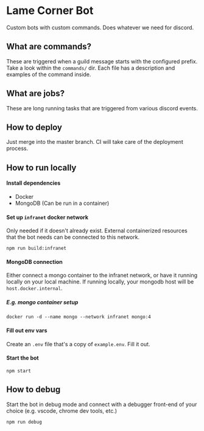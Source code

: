 # Lame Corner Bot

Custom bots with custom commands. Does whatever we need for discord.

## What are commands?

These are triggered when a guild message starts with the configured prefix. Take a look within the `commands/` dir. Each file has a description and examples of the command inside.

## What are jobs?

These are long running tasks that are triggered from various discord events.

## How to deploy

Just merge into the master branch. CI will take care of the deployment process.

## How to run locally

#### Install dependencies

- Docker
- MongoDB (Can be run in a container)

#### Set up `infranet` docker network

Only needed if it doesn't already exist. External containerized resources that the bot needs can be connected to this network.

```
npm run build:infranet
```

#### MongoDB connection

Either connect a mongo container to the infranet network, or have it running locally on your local machine. If running locally, your mongodb host will be `host.docker.internal`.

##### E.g. mongo container setup

```
docker run -d --name mongo --network infranet mongo:4
```

#### Fill out env vars

Create an `.env` file that's a copy of `example.env`. Fill it out.

#### Start the bot

```
npm start
```

## How to debug

Start the bot in debug mode and connect with a debugger front-end of your choice (e.g. vscode, chrome dev tools, etc.)

```
npm run debug
```

